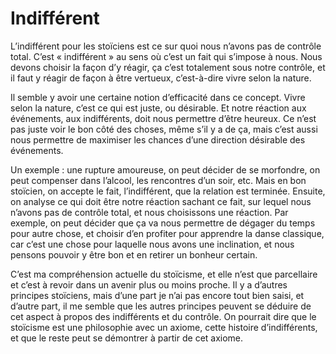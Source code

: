 <!-- SPDX-License-Identifier: CC-BY-SA-4.0 -->

# Indifférent 

L’indifférent pour les stoïciens est ce sur quoi nous n’avons pas de contrôle total. C’est « indifférent » au sens où c’est un fait qui s’impose à nous. Nous devons choisir la façon d’y réagir, ça c’est totalement sous notre contrôle, et il faut y réagir de façon à être vertueux, c’est-à-dire vivre selon la nature.

Il semble y avoir une certaine notion d’efficacité dans ce concept. Vivre selon la nature, c’est ce qui est juste, ou désirable. Et notre réaction aux événements, aux indifférents, doit nous permettre d’être heureux.
Ce n’est pas juste voir le bon côté des choses, même s’il y a de ça, mais c’est aussi nous permettre de maximiser les chances d’une direction désirable des événements.

Un exemple : une rupture amoureuse, on peut décider de se morfondre, on peut compenser dans l’alcool, les rencontres d’un soir, etc. Mais en bon stoïcien, on accepte le fait, l’indifférent, que la relation est terminée. Ensuite, on analyse ce qui doit être notre réaction sachant ce fait, sur lequel nous n’avons pas de contrôle total, et nous choisissons une réaction. Par exemple, on peut décider que ça va nous permettre de dégager du temps pour autre chose, et choisir d’en profiter pour apprendre la danse classique, car c’est une chose pour laquelle nous avons une inclination, et nous pensons pouvoir y être bon et en retirer un bonheur certain.

C’est ma compréhension actuelle du stoïcisme, et elle n’est que parcellaire et c’est à revoir dans un avenir plus ou moins proche.
Il y a d’autres principes stoïciens, mais d’une part je n’ai pas encore tout bien saisi, et d’autre part, il me semble que les autres principes peuvent se déduire de cet aspect à propos des indifférents et du contrôle. On pourrait dire que le stoïcisme est une philosophie avec un axiome, cette histoire d’indifférents, et que le reste peut se démontrer à partir de cet axiome.

